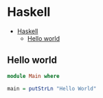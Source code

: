 # Haskell

<!--ts-->
* [Haskell](hasekll.md#haskell)
   * [Hello world](hasekll.md#hello-world)

<!-- Added by: runner, at: Wed Aug 11 09:29:34 UTC 2021 -->

<!--te-->

## Hello world
```haskell
module Main where

main = putStrLn "Hello World"
```
